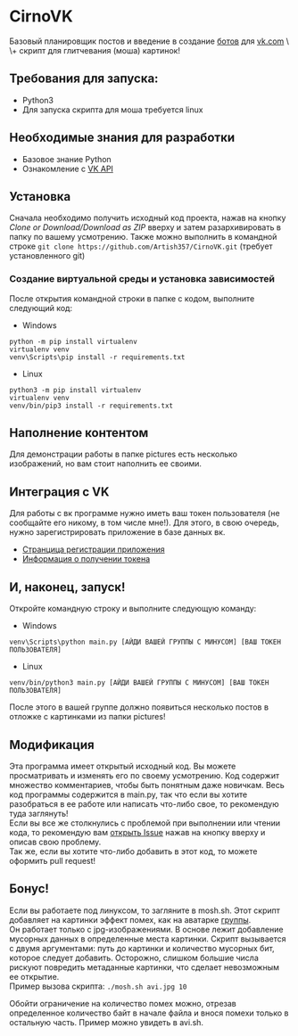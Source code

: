 # CirnoVK
Базовый планировщик постов и введение в создание [ботов][waifu] для [vk.com][https://vk.com] \
\+ скрипт для глитчевания (моша) картинок!

## Требования для запуска:
* Python3
* Для запуска скрипта для моша требуется linux

## Необходимые знания для разработки
* Базовое знание Python
* Ознакомление с [VK API][vk.com/dev]

## Установка
Сначала необходимо получить исходный код проекта, нажав на кнопку _Clone or Download/Download as ZIP_
вверху и затем разархивировать в папку по вашему усмотрению. Также можно выполнить в командной строке `git clone https://github.com/Artish357/CirnoVK.git` (требует установленного git)

### Создание виртуальной среды и установка зависимостей
После открытия командной строки в папке с кодом, выполните следующий код:
* Windows
```
python -m pip install virtualenv
virtualenv venv
venv\Scripts\pip install -r requirements.txt
```
* Linux
```
python3 -m pip install virtualenv
virtualenv venv
venv/bin/pip3 install -r requirements.txt
```

## Наполнение контентом
Для демонстрации работы в папке pictures есть несколько изображений, но вам стоит наполнить
ее своими.

## Интеграция с VK
Для работы с вк программе нужно иметь ваш токен пользователя (не сообщайте его никому,
в том числе мне!). Для этого, в свою очередь, нужно зарегистрировать приложение
в базе данных вк.
* [Странцица регистрации приложения][apps]
* [Информация о получении токена][token]

## И, наконец, запуск!
Откройте командную строку и выполните следующую команду:
* Windows
```
venv\Scripts\python main.py [АЙДИ ВАШЕЙ ГРУППЫ С МИНУСОМ] [ВАШ ТОКЕН ПОЛЬЗОВАТЕЛЯ]
```
* Linux
```
venv/bin/python3 main.py [АЙДИ ВАШЕЙ ГРУППЫ С МИНУСОМ] [ВАШ ТОКЕН ПОЛЬЗОВАТЕЛЯ]
```
После этого в вашей группе должно появиться несколько постов в отложке с картинками из папки
pictures!

## Модификация
Эта программа имеет открытый исходный код. Вы можете просматривать и изменять его по своему
усмотрению. Код содержит множество комментариев, чтобы быть понятным даже новичкам. Весь код
программы содержится в main.py, так что если вы хотите разобраться в ее работе или 
написать что-либо свое, то рекомендую туда заглянуть!\
Если вы все же столкнулись с проблемой при выполнении или чтении кода, то рекомендую вам 
[открыть Issue][issue] нажав на кнопку вверху и описав свою проблему. \
Так же, если вы хотите 
что-либо добавить в этот код, то можете оформить pull request!

## Бонус!
Если вы работаете под линуксом, то загляните в mosh.sh. Этот скрипт добавляет на картинки
эффект помех, как на аватарке [группы][waifu].\
Он работает только с jpg-изображениями. В основе лежит добавление мусорных данных в определенные
места картинки. Скрипт вызывается с двумя аргументами: путь до картинки и количество мусорных бит,
которое следует добавить. Осторожно, слишком большие числа рискуют повредить 
метаданные картинки, что сделает невозможным ее открытие. \
Пример вызова скрипта:
`./mosh.sh avi.jpg 10`

Обойти ограничение на количество помех можно, отрезав определенное количество байт в начале файла
и внося помехи только в остальную часть. Пример можно увидеть в avi.sh.


[https://vk.com]: https://vk.com
[waifu]: https://vk.com/thiswaifudoesnotexist
[vk.com/dev]: https://vk.com/dev
[apps]: https://vk.com/apps?act=manage
[issue]: https://github.com/Artish357/CirnoVK/issues
[token]: https://vk.com/dev/access_token?f=1.%20%D0%9A%D0%BB%D1%8E%D1%87%20%D0%B4%D0%BE%D1%81%D1%82%D1%83%D0%BF%D0%B0%20%D0%BF%D0%BE%D0%BB%D1%8C%D0%B7%D0%BE%D0%B2%D0%B0%D1%82%D0%B5%D0%BB%D1%8F
